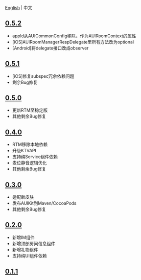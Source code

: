
[English](CHANGELOG.md) | 中文

## [0.5.2](https://github.com/AgoraIO-Community/AUIKit/releases/tag/0.5.2)
- appId从AUICommonConfig移除，作为AUIRoomContext的属性
- [iOS]AUIRoomManagerRespDelegate里所有方法改为optional
- [Android]将delegate接口改成observer

## [0.5.1](https://github.com/AgoraIO-Community/AUIKit/releases/tag/0.5.1)
- [iOS]修复subspec冗余依赖问题
- 剩余Bug修复

## [0.5.0](https://github.com/AgoraIO-Community/AUIKit/releases/tag/0.5.0)
- 更新RTM至稳定版
- 其他剩余Bug修复

## [0.4.0](https://github.com/AgoraIO-Community/AUIKit/releases/tag/0.4.0)
- RTM移除本地依赖
- 升级KTVAPI
- 支持纯Service组件依赖
- 麦位静音逻辑优化
- 其他剩余Bug修复

## [0.3.0](https://github.com/AgoraIO-Community/AUIKit/releases/tag/karaoke-0.3.0)
- 适配新皮肤
- 发布AUIKit到Maven/CocoaPods
- 其他剩余Bug修复

## [0.2.0](https://github.com/AgoraIO-Community/AUIKit/releases/tag/0.2.0)

- 新增IM组件
- 新增顶部房间信息组件
- 新增礼物组件
- 支持纯UI组件依赖

## [0.1.1](https://github.com/AgoraIO-Community/AUIKit/releases/tag/karaoke_0.1.1)


